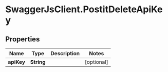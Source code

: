 # SwaggerJsClient.PostitDeleteApiKey

## Properties
Name | Type | Description | Notes
------------ | ------------- | ------------- | -------------
**apiKey** | **String** |  | [optional] 


